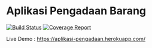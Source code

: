# Aplikasi Pengadaan Barang #

[![Build Status](https://travis-ci.org/idtazkia/aplikasi-pengadaan.svg?branch=master)](https://travis-ci.org/idtazkia/aplikasi-pengadaan)
[![Coverage Report](https://codecov.io/gh/idtazkia/aplikasi-pengadaan/branch/master/graph/badge.svg)](https://codecov.io/gh/idtazkia/aplikasi-pengadaan)


Live Demo : https://aplikasi-pengadaan.herokuapp.com/